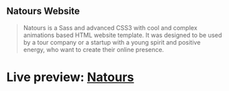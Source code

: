 ## Natours Website

>Natours is a Sass and advanced CSS3 with cool and complex animations based HTML website template. It was designed to be used by a tour company or a startup with a young spirit and positive energy, who want to create their online presence.



# <p align=""> Live preview: <a href="https://natourswebsite.netlify.app/">Natours</a></p><br>

